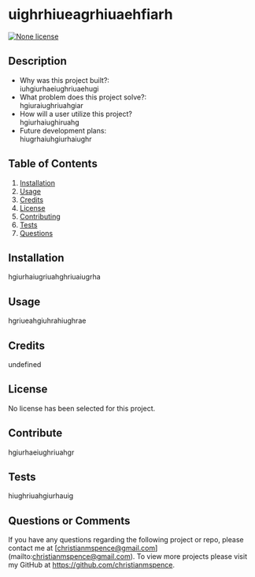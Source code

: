 
  # uighrhiueagrhiuaehfiarh
  [![None license](https://img.shields.io/badge/License-None-blue.svg)]()

  ## Description
  * Why was this project built?:<br/>
   iuhgiurhaeiughriuaehugi
  * What problem does this project solve?:<br/>
   hgiuraiughriuahgiar
  * How will a user utilize this project?<br/>
   hgiurhaiughiruahg
  * Future development plans:<br/>
   hiugrhaiuhgiurhaiughr
  
## Table of Contents
  1. [Installation](#installation)
  2. [Usage](#usage)
  3. [Credits](#credits)
  4. [License](#license)
  5. [Contributing](#contribute)
  6. [Tests](#test)
  7. [Questions](#questions)

  ## Installation
  hgiurhaiugriuahghriuaiugrha

  ## Usage
  hgriueahgiuhrahiughrae

  ## Credits
  undefined

  ## License
  No license has been selected for this project.

  ## Contribute
  hgiurhaeiughriuahgr

  ## Tests
  hiughriuahgiurhauig

  ## Questions or Comments
  If you have any questions regarding the following project or repo, please contact me at [christianmspence@gmail.com] (mailto:christianmspence@gmail.com). 
  To view more projects please visit my GitHub at https://github.com/christianmspence.
